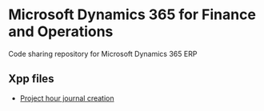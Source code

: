 # Microsoft Dynamics 365 for Finance and Operations
Code sharing repository for Microsoft Dynamics 365 ERP
## Xpp files
- [Project hour journal creation](https://github.com/eduardomessias/ms-dynamics-365-finance-and-operations/blob/master/ProjJournalService.xpp)


